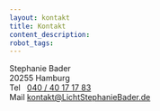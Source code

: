 ```yaml
---
layout: kontakt
title: Kontakt
content_description:
robot_tags:
---
```


Stephanie Bader<br>
20255 Hamburg<br>
Tel &nbsp;&nbsp;[&#048;&#052;&#048;&#032;/&#032;&#052;&#048;&#032;&#049;&#055;&#032;&#049;&#055;&#032;&#056;&#051;](&#116;&#101;&#108;:+&#052;&#057;&#052;&#048;&#052;&#048;&#049;&#055;&#049;&#055;&#056;&#051;)<br>
Mail [&#107;&#111;&#110;&#116;&#097;&#107;&#116;&#064;&#076;&#105;&#099;&#104;&#116;&#083;&#116;&#101;&#112;&#104;&#097;&#110;&#105;&#101;&#066;&#097;&#100;&#101;&#114;&#046;&#100;&#101;](&#109;&#097;&#105;&#108;&#116;&#111;:&#107;&#111;&#110;&#116;&#097;&#107;&#116;&#064;&#076;&#105;&#099;&#104;&#116;&#083;&#116;&#101;&#112;&#104;&#097;&#110;&#105;&#101;&#066;&#097;&#100;&#101;&#114;&#046;&#100;&#101;)